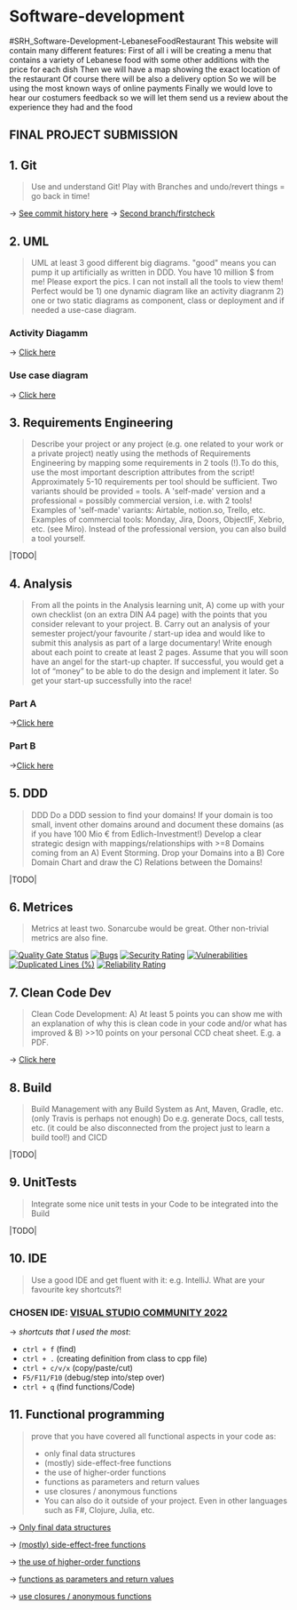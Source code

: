 # Software-development
#SRH_Software-Development-LebaneseFoodRestaurant
This website will contain many different features:
First of all i will be creating a menu that contains a variety of Lebanese food with some other additions with the price for each dish
Then we will have a map showing the exact location of the restaurant
Of course there will be also a delivery option
So we will be using the most known ways of online payments
Finally we would love to hear our costumers feedback so we will let them send us a review about the experience they had and the food

## FINAL PROJECT SUBMISSION

## 1. Git

>Use and understand Git! Play with Branches and undo/revert things = go back in time!

&rarr; [See commit history here](https://github.com/Majdhijazi/Software-development/commits?author=Majdhijazi)
&rarr; [Second branch/firstcheck](https://github.com/Majdhijazi/Software-development/commits/firstcheck)


## 2. UML 

>UML at least 3 good different big diagrams. "good" means you can pump it up artificially as written in DDD. You have 10 million $ from me! Please export the pics. I can not install all the tools to view them! Perfect would be 1) one dynamic diagram like an activity diagranm 2) one or two static diagrams as component, class or deployment and if needed a use-case diagram.
 ### Activity Diagamm 

&rarr; [Click here](https://github.com/Majdhijazi/Software-development/blob/main/client-side/beirutlife/Activity%20diagram.png)

### Use case diagram 

&rarr; [Click here](https://github.com/Majdhijazi/Software-development/blob/main/client-side/beirutlife/use%20case%20diagram.png)





## 3. Requirements Engineering

>Describe your project or any project (e.g. one related to your work or a private project) neatly using the methods of Requirements Engineering by mapping some requirements in 2 tools (!).To do this, use the most important description attributes from the script! Approximately 5-10 requirements per tool should be sufficient. Two variants should be provided = tools. A 'self-made' version and a professional = possibly commercial version, i.e. with 2 tools! Examples of 'self-made' variants: Airtable, notion.so, Trello, etc. Examples of commercial tools: Monday, Jira, Doors, ObjectIF, Xebrio, etc. (see Miro). Instead of the professional version, you can also build a tool yourself.

|TODO|

## 4. Analysis

>From all the points in the Analysis learning unit, A) come up with your own checklist (on an extra DIN A4 page) with the points that you consider relevant to your project. B. Carry out an analysis of your semester project/your favourite / start-up idea and would like to submit this analysis as part of a large documentary! Write enough about each point to create at least 2 pages. Assume that you will soon have an angel for the start-up chapter. If successful, you would get a lot of “money” to be able to do the design and implement it later. So get your start-up successfully into the race!

### Part A 
&rarr;[Click here](https://github.com/Majdhijazi/Software-development/blob/main/client-side/beirutlife/src/Analysis%20PDF%20part%20A.pdf)
### Part B
&rarr;[Click here](https://github.com/Majdhijazi/Software-development/blob/main/client-side/beirutlife/src/Part%20B.pdf)

## 5. DDD

>DDD Do a DDD session to find your domains! If your domain is too small, invent other domains around and document these domains (as if you have 100 Mio € from Edlich-Investment!) Develop a clear strategic design with mappings/relationships with >=8 Domains coming from an A) Event Storming. Drop your Domains into a B) Core Domain Chart and draw the C) Relations between the Domains!  

|TODO|

## 6. Metrices

>Metrics at least two. Sonarcube would be great. Other non-trivial metrics are also fine.

[![Quality Gate Status](https://sonarcloud.io/api/project_badges/measure?project=Majdhijazi_Software-development&metric=alert_status)](https://sonarcloud.io/summary/new_code?id=Majdhijazi_Software-development)
[![Bugs](https://sonarcloud.io/api/project_badges/measure?project=Majdhijazi_Software-development&metric=bugs)](https://sonarcloud.io/summary/new_code?id=Majdhijazi_Software-development)
[![Security Rating](https://sonarcloud.io/api/project_badges/measure?project=Majdhijazi_Software-development&metric=security_rating)](https://sonarcloud.io/summary/new_code?id=Majdhijazi_Software-development)
[![Vulnerabilities](https://sonarcloud.io/api/project_badges/measure?project=Majdhijazi_Software-development&metric=vulnerabilities)](https://sonarcloud.io/summary/new_code?id=Majdhijazi_Software-development)
[![Duplicated Lines (%)](https://sonarcloud.io/api/project_badges/measure?project=Majdhijazi_Software-development&metric=duplicated_lines_density)](https://sonarcloud.io/summary/new_code?id=Majdhijazi_Software-development)
[![Reliability Rating](https://sonarcloud.io/api/project_badges/measure?project=Majdhijazi_Software-development&metric=reliability_rating)](https://sonarcloud.io/summary/new_code?id=Majdhijazi_Software-development)


## 7. Clean Code Dev

>Clean Code Development: A) At least 5 points you can show me with an explanation of why this is clean code in your code and/or what has improved & B) >>10 points on your personal CCD cheat sheet. E.g. a PDF.

&rarr; [Click here](https://github.com/Majdhijazi/Software-development/blob/main/client-side/beirutlife/src/CCD.pdf)

## 8. Build

>Build Management with any Build System as Ant, Maven, Gradle, etc. (only Travis is perhaps not enough) Do e.g. generate Docs, call tests, etc. (it could be also disconnected from the project just to learn a build tool!) and CICD

|TODO|

## 9. UnitTests

>Integrate some nice unit tests in your Code to be integrated into the Build

|TODO|

## 10. IDE

>Use a good IDE and get fluent with it: e.g. IntelliJ. What are your favourite key shortcuts?!

### CHOSEN IDE: [VISUAL STUDIO COMMUNITY 2022](https://visualstudio.microsoft.com/vs/community/)

&rarr; *shortcuts that I used the most*:
- ```ctrl + f``` (find)
- ```ctrl + .``` (creating definition from class to cpp file) 
- ```ctrl + c/v/x``` (copy/paste/cut)
- ```F5/F11/F10``` (debug/step into/step over)  
- ```ctrl + q``` (find functions/Code)

## 11. Functional programming

>prove that you have covered all functional aspects in your code as:
>- only final data structures
>- (mostly) side-effect-free functions
>- the use of higher-order functions
>- functions as parameters and return values
>- use closures / anonymous functions
>- You can also do it outside of your project. Even in other languages such as F#, Clojure, Julia, etc.


&rarr; [Only final data structures](https://github.com/Majdhijazi/Software-development/blob/a7613a9a329f8bc21c4b9079548ae333a2ebe938/client-side/beirutlife/src/functional%20programming.py#L1-L4)

&rarr; [(mostly) side-effect-free functions](https://github.com/Majdhijazi/Software-development/blob/a7613a9a329f8bc21c4b9079548ae333a2ebe938/client-side/beirutlife/src/functional%20programming.py#L12-L18)

&rarr; [the use of higher-order functions](https://github.com/Majdhijazi/Software-development/blob/a7613a9a329f8bc21c4b9079548ae333a2ebe938/client-side/beirutlife/src/functional%20programming.py#L23-L32)

&rarr; [functions as parameters and return values](https://github.com/Majdhijazi/Software-development/blob/a7613a9a329f8bc21c4b9079548ae333a2ebe938/client-side/beirutlife/src/functional%20programming.py#L34-L45)

&rarr; [use closures / anonymous functions](https://github.com/Majdhijazi/Software-development/blob/a7613a9a329f8bc21c4b9079548ae333a2ebe938/client-side/beirutlife/src/functional%20programming.py#L46-L49)

